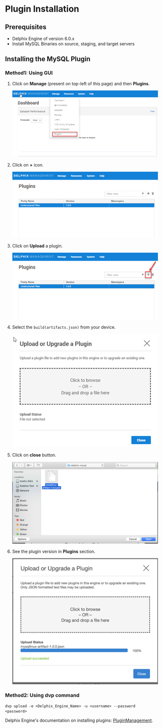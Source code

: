 # Plugin Installation


## Prerequisites


-   Delphix Engine of version 6.0.x
-   Install MySQL Binaries on source, staging, and target servers

## Installing the MySQL Plugin

### Method1: Using GUI

1. Click on **Manage** (present on top-left of this page) and then **Plugins**.  
   
      ![Screenshot](./image/image2.png)


2. Click on **+** icon.  
   
      ![Screenshot](./image/image3.png)


3. Click on **Upload** a plugin.  
   
      ![Screenshot](./image/image4.png)


4. Select the `build(artifacts.json)` from your device.   
   
      ![Screenshot](./image/image5.png)


5. Click on **close** button.  
   
      ![Screenshot](./image/Image6.png)


6. See the plugin version in **Plugins** section.  
   
      ![Screenshot](./image/Image7.png)


### Method2: Using dvp command

`dvp upload -e <Delphix_Engine_Name> -u <username> --password <password>`

Delphix Engine's documentation on installing plugins: 
[PluginManagement](https://docs.delphix.com/docs/datasets/unstructured-files-and-app-data/delphix-engine-plugin-management).